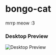 # bongo-cat
mrrp meow :3

### Desktop Preview
![Desktop Preview](https://github.com/user-attachments/assets/c3e5c2ea-21e2-4fd7-847e-cf69e2936a4b)
